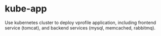 # kube-app
Use kubernetes cluster to deploy vprofile application, including frontend service (tomcat), and backend services (mysql, memcached, rabbitmq).